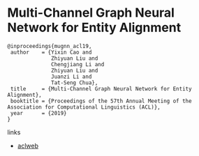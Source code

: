 # Multi-Channel Graph Neural Network for Entity Alignment

```
@inproceedings{mugnn_acl19,
 author    = {Yixin Cao and 
              Zhiyuan Liu and
              Chengjiang Li and
              Zhiyuan Liu and
              Juanzi Li and
              Tat-Seng Chua},
 title     = {Multi-Channel Graph Neural Network for Entity Alignment},
 booktitle = {Proceedings of the 57th Annual Meeting of the Association for Computational Linguistics (ACL)},
 year      = {2019}
}
```

links
- [aclweb](https://www.aclweb.org/anthology/P19-1140)
